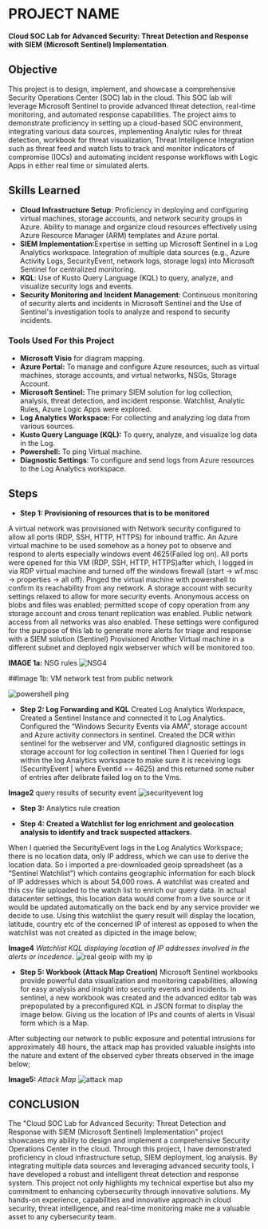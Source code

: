 # PROJECT NAME
 
 **Cloud SOC Lab for Advanced Security: Threat Detection and Response with SIEM (Microsoft Sentinel) Implementation**.
 
 ## Objective
  This project is to design, implement, and showcase a comprehensive Security Operations Center (SOC) lab in the cloud. This SOC lab will leverage Microsoft Sentinel to provide advanced threat detection, real-time monitoring, and automated response capabilities. The project aims to demonstrate proficiency in setting up a cloud-based SOC environment, integrating various data sources, implementing Analytic rules for threat detection, workbook for threat visualization, Threat Intelligence Integration such as threat feed  and watch lists to track and monitor indicators of compromise (IOCs) and automating incident response workflows with Logic Apps in either real time or simulated alerts.

  ## Skills Learned
  - __Cloud Infrastructure Setup__: Proficiency in deploying and configuring virtual machines, storage accounts, and network security groups in Azure. Ability to manage and organize cloud resources effectively using Azure Resource Manager (ARM) templates and Azure portal.
  - __SIEM Implementation__:Expertise in setting up Microsoft Sentinel in a Log Analytics workspace. Integration of multiple data sources (e.g., Azure Activity Logs, SecurityEvent, network logs, storage logs) into Microsoft Sentinel for centralized monitoring.
  - __KQL__: Use of Kusto Query Language (KQL) to query, analyze, and visualize security logs and events.
  - __Security Monitoring and Incident Management__: Continuous monitoring of security alerts and incidents in Microsoft Sentinel and the Use of Sentinel's investigation tools to analyze and respond to security incidents.
    

  ### Tools Used For this Project
- __Microsoft Visio__ for diagram mapping.
- __Azure Portal:__ To manage and configure Azure resources, such as virtual machines, storage accounts, and virtual networks, NSGs, Storage Account.
- __Microsoft Sentinel:__ The primary SIEM solution for log collection, analysis, threat detection, and incident response. Watchlist, Analytic Rules, Azure Logic Apps were explored.
- __Log Analytics Workspace:__ For collecting and analyzing log data from various sources.
- __Kusto Query Language (KQL):__ To query, analyze, and visualize log data in the Log.
- __Powershell:__ To ping Virtual machine.
- __Diagnostic Settings__: To configure and send logs from Azure resources to the Log Analytics workspace.

## Steps
- **Step 1: Provisioning of resources that is to be monitored**

A virtual network was provisioned with Network security configured to allow all ports (RDP, SSH, HTTP, HTTPS) for inbound traffic.
An Azure virtual machine to be used somehow as a honey pot to observe and respond to alerts especially windows event 4625(Failed log on). All ports were opened for this VM (RDP, SSH, HTTP, HTTPS)after which, I logged in via RDP virtual machine and turned off the windows firewall (start -> wf.msc -> properties -> all off). Pinged the virtual machine with powershell to confirm its reachability from any network.
A storage account with security settings relaxed to allow for more security events. Anonymous access on blobs and files was enabled; permitted scope of copy operation from any storage account and cross tenant replication was enabled. Public network access from all networks was also enabled. These settings were configured for the purpose of this lab to generate more alerts for triage and response with a SIEM solution (Sentinel)
Provisioned Another Virtual machine in a different subnet and deployed ngix webserver which will be monitored too.


**IMAGE 1a:** NSG rules 
![NSG4](https://github.com/user-attachments/assets/ba9e8cd3-17ef-4ed5-b490-61bb49548bc6)

##Image 1b: VM network test from public network

![powershell ping](https://github.com/user-attachments/assets/296e2974-015f-40ce-826d-362b30c7bbff)




- **Step 2: Log Forwarding and KQL**
Created Log Analytics Workspace, Created a Sentinel Instance and connected it to Log Analytics.
Configured the “Windows Security Events via AMA”, storage account and Azure activity connectors in sentinel.
Created the DCR within sentinel for the webserver and VM, configured diagnostic settings in storage account for log collection in sentinel
Then I Queried for logs within the log Analytics workspace to make sure it is receiving logs (SecurityEvent
| where EventId == 4625) and this returned some nuber of entries after delibrate failed log on to the Vms.

**Image2** query results of security event
![securityevent log](https://github.com/user-attachments/assets/adfd9be5-b534-4550-925e-ee5b59895349)





- **Step 3:** Analytics rule creation




- **Step 4: Created a Watchlist for log enrichment and geolocation analysis to identify and track suspected attackers.**

When I queried the SecurityEvent logs in the Log Analytics Workspace; there is no location data, only IP address, which we can use to derive the location data.
So i imported a pre-downloaded geoip spreadsheet (as a “Sentinel Watchlist”) which contains geographic information for each block of IP addresses which is about 54,000 rows.
A watchlist was created and this csv file uploaded to the watch list to enrich our query data.
In actual datacenter settings, this location data would come from a live source or it would be updated automatically on the back end by any service provider we decide to use.
Using this watchlist the query result will display the location, latitude, country etc of the concerned IP of interest as opposed to when the watchlist was not created as dipicted in the image below;
   
   **Image4** *Watchlist KQL displaying location of IP addresses involved in the alerts or incedence*.
   ![real geoip with my ip](https://github.com/user-attachments/assets/4290e154-b777-4e86-a944-588b9703abe6)
 

- **Step 5: Workbook (Attack Map Creation)**
Microsoft Sentinel workbooks provide powerful data visualization and monitoring capabilities, allowing for easy analysis and insight into security events and incidents.
In sentinel, a new workbook was created and   the advanced editor tab was prepopulated by a preconfigured KQL in JSON format to display the image below. Giving us the location of IPs and counts of alerts in Visual form which is a Map.

After subjecting our network to public exposure and potential intrusions for approximately 48 hours, the attack map has provided valuable insights into the nature and extent of the observed cyber threats observed in the image below;

**Image5:** *Attack Map* ![attack map](https://github.com/user-attachments/assets/905f950a-6a73-4911-a783-e576b0f790ba)


   
   ## CONCLUSION

The "Cloud SOC Lab for Advanced Security: Threat Detection and Response with SIEM (Microsoft Sentinel) Implementation" project showcases my ability to design and implement a comprehensive Security Operations Center in the cloud. Through this project, I have demonstrated proficiency in cloud infrastructure setup, SIEM deployment, log analysis. By integrating multiple data sources and leveraging advanced security tools, I have developed a robust and intelligent threat detection and response system. This project not only highlights my technical expertise but also my commitment to enhancing cybersecurity through innovative solutions. My hands-on experience, capabilities and innovative approach in cloud security, threat intelligence, and real-time monitoring make me a valuable asset to any cybersecurity team.






 







